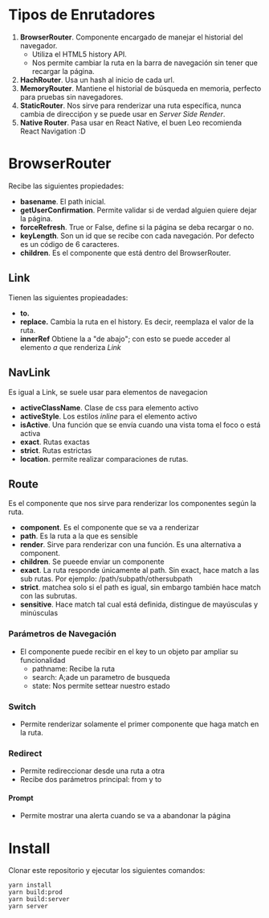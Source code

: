 # Tipos de Enrutadores

1. **BrowserRouter**. Componente encargado de manejar el historial del navegador.
    - Utiliza el HTML5 history API.
    - Nos permite cambiar la ruta en la barra de navegación sin tener que recargar la página.
2. **HachRouter**. Usa un hash al inicio de cada url.
3. **MemoryRouter**. Mantiene el historial de búsqueda en memoria, perfecto para pruebas sin navegadores.
4. **StaticRouter**. Nos sirve para renderizar una ruta específica, nunca cambia de direcciṕon y se puede usar en *Server Side Render*.
5. **Native Router**. Pasa usar en React Native, el buen Leo recomienda React Navigation :D

# BrowserRouter
Recibe las siguientes propiedades:
- **basename**. El path inicial.
- **getUserConfirmation**. Permite validar si de verdad alguien quiere dejar la página.
- **forceRefresh**. True or False, define si la página se deba recargar o no.
- **keyLength**. Son un id que se recibe con cada navegación. Por defecto es un código de 6 caracteres.
- **children**. Es el componente que está dentro del BrowserRouter. 

## Link
Tienen las siguientes propieadades:
- **to.**
- **replace.** Cambia la ruta en el history. Es decir, reemplaza el valor de la ruta.
- **innerRef** Obtiene la a "de abajo"; con esto se puede acceder al elemento *a* que renderiza *Link*

## NavLink
Es igual a Link, se suele usar para elementos de navegacion

- **activeClassName**. Clase de css para elemento activo
- **activeStyle**. Los estilos *inline* para el elemento activo
- **isActive**. Una función que se envía cuando una vista toma el foco o está activa
- **exact**. Rutas exactas
- **strict**. Rutas estrictas
- **location**. permite realizar comparaciones de rutas.

## Route
Es el componente que nos sirve para renderizar los componentes según la ruta.

- **component**. Es el componente que se va a renderizar
- **path**. Es la ruta a la que es sensible
- **render**. Sirve para renderizar con una función. Es una alternativa a component.
- **children**. Se pueede enviar un componente
- **exact**. La ruta responde únicamente al path. Sin exact, hace match a las sub rutas. Por ejemplo: /path/subpath/othersubpath
- **strict**. matchea solo si el path es igual, sin embargo también hace match con las subrutas.
- **sensitive**. Hace match tal cual está definida, distingue de mayúsculas y minúsculas

### Parámetros de Navegación
- El componente <Link> puede recibir en el key to un objeto par ampliar su funcionalidad  
    - pathname: Recibe la ruta
    - search: A;ade un parametro de busqueda
    - state: Nos permite settear nuestro estado

### Switch
- Permite renderizar solamente el primer componente que haga match en la ruta.

### Redirect
- Permite redireccionar desde una ruta a otra
- Recibe dos parámetros principal: from y to

#### Prompt
- Permite mostrar una alerta cuando se va a abandonar la página

# Install

Clonar este repositorio y ejecutar los siguientes comandos:

```
yarn install
yarn build:prod
yarn build:server
yarn server
```
